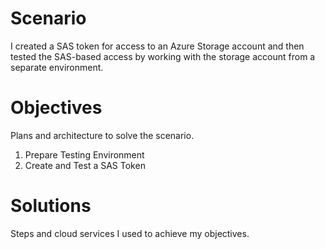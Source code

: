 # Scenario
I created a SAS token for access to an Azure Storage account and then tested the SAS-based access by working with the storage account from a separate environment.

# Objectives
Plans and architecture to solve the scenario.
1. Prepare Testing Environment
2. Create and Test a SAS Token

# Solutions
Steps and cloud services I used to achieve my objectives.
